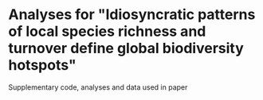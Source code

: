 # Analyses for "Idiosyncratic patterns of local species richness and turnover define global biodiversity hotspots"
Supplementary code, analyses and data used in paper
